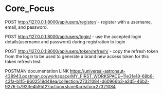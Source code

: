 # Core_Focus

POST http://127.0.0.1:8000/api/users/register/  - register with a username, email, and password.



POST http://127.0.0.1:8000/api/users/login/   - use the accepted login details(username and password) during registration to login



POST http://127.0.0.1:8000/api/users/token/refresh/  -  copy the refresh token from the login to be used to generate a brand new access token for this token refresh test.

POSTMAN documentation LINK
https://universal-astronaut-438943.postman.co/workspace/MY_FIRST_WORKSPACE~11e31e18-68b6-43fa-b115-9602519d48ea/collection/27321084-d60966b3-a2d5-46b2-9276-b7923e4b95f2?action=share&creator=27321084
